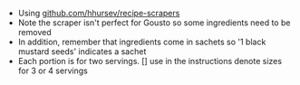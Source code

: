 - Using [github.com/hhursev/recipe-scrapers](https://github.com/hhursev/recipe-scrapers)
- Note the scraper isn't perfect for Gousto so some ingredients need to be removed
- In addition, remember that ingredients come in sachets so '1 black mustard seeds' indicates a sachet
- Each portion is for two servings. [] use in the instructions denote sizes for 3 or 4 servings
